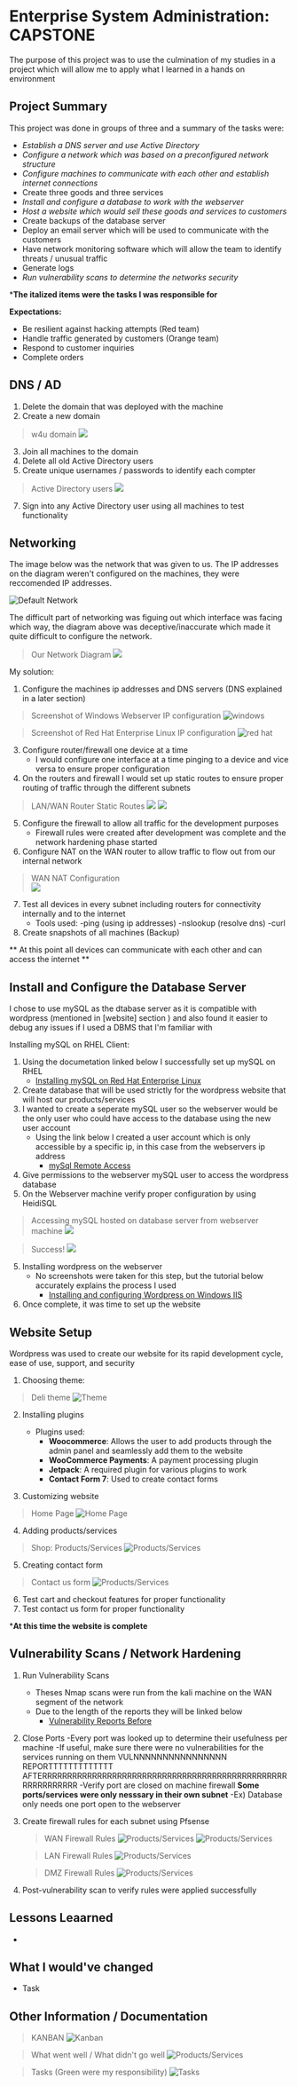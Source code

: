 # Enterprise System Administration: CAPSTONE
The purpose of this project was to use the culmination of my studies in a project which will allow me to apply what I learned in a hands on environment 
## Project Summary
This project was done in groups of three and a summary of the tasks were: 
  * *Establish a DNS server and use Active Directory*
  * *Configure a network which was based on a preconfigured network structure* 
  * *Configure machines to communicate with each other and establish internet connections* 
  * Create three goods and three services
  * *Install and configure a database to work with the webserver* 
  * *Host a website which would sell these goods and services to customers* 
  * Create backups of the database server
  * Deploy an email server which will be used to communicate with the customers
  * Have network monitoring software which will allow the team to identify threats / unusual traffic
  * Generate logs 
  * *Run vulnerability scans to determine the networks security* 


***The italized items were the tasks I was responsible for**


  **Expectations:**
  * Be resilient against hacking attempts (Red team) 
  * Handle traffic generated by customers (Orange team) 
  * Respond to customer inquiries
  * Complete orders 

## DNS / AD 
 1. Delete the domain that was deployed with the machine
 2. Create a new domain
 
 >w4u domain
 ![](https://github.com/me14606/4910_Capstone/blob/main/Images/dns.png?raw=true)
    
 3. Join all machines to the domain
 4. Delete all old Active Directory users
 5. Create unique usernames / passwords to identify each compter
 
 >Active Directory users
 ![](https://github.com/me14606/4910_Capstone/blob/main/Images/AD.png?raw=true)
 
 7. Sign into any Active Directory user using all machines to test functionality
 
 
 
 
## Networking
The image below was the network that was given to us. The IP addresses on the diagram weren't configured on the machines, they were reccomended IP addresses. 


![Default Network](https://github.com/me14606/4910_Capstone/blob/main/Images/network.png?raw=true)


The difficult part of networking was figuing out which interface was facing which way, the diagram above was deceptive/inaccurate which made it quite difficult to configure the network. 

> Our Network Diagram
![](https://github.com/me14606/4910_Capstone/blob/main/Images/our_network.png?raw=true)

My solution: 
 1. Configure the machines ip addresses and DNS servers (DNS explained in a later section)
> Screenshot of Windows Webserver IP configuration
![windows](https://github.com/me14606/4910_Capstone/blob/main/Images/windows_ip.png?raw=true)


> Screenshot of Red Hat Enterprise Linux IP configuration
![red hat](https://github.com/me14606/4910_Capstone/blob/main/Images/rhel_ip.png?raw=true)

 3. Configure router/firewall one device at a time
    - I would configure one interface at a time pinging to a device and vice versa to ensure proper configuration
 4. On the routers and firewall I would set up static routes to ensure proper routing of traffic through the different subnets
 > LAN/WAN Router Static Routes
 ![](https://github.com/me14606/4910_Capstone/blob/main/Images/s_routes_LAN.png?raw=true)
 ![](https://github.com/me14606/4910_Capstone/blob/main/Images/s_routes_WAN.png?raw=true)
 5. Configure the firewall to allow all traffic for the development purposes
    - Firewall rules were created after development was complete and the network hardening phase started
 6. Configure NAT on the WAN router to allow traffic to flow out from our internal network
 > WAN NAT Configuration  
 ![](https://github.com/me14606/4910_Capstone/blob/main/Images/NAT_WAN.png?raw=true)
 7. Test all devices in every subnet including routers for connectivity internally and to the internet
    - Tools used: 
      -ping (using ip addresses) 
      -nslookup (resolve dns) 
      -curl
 8. Create snapshots of all machines (Backup) 
 
** At this point all devices can communicate with each other and can access the internet **

## Install and Configure the Database Server
I chose to use mySQL as the dtabase server as it is compatible with wordpress (mentioned in [website] section ) and also found it easier to debug any issues if I used a DBMS that I'm familiar with


 Installing mySQL on RHEL Client: 
  1. Using the documetation linked below I successfully set up mySQL on RHEL
     - [Installing mySQL on Red Hat Enterprise Linux](https://access.redhat.com/documentation/en-us/red_hat_enterprise_linux/9/html/configuring_and_using_database_servers/assembly_using-mysql_configuring-and-using-database-servers)
  3. Create database that will be used strictly for the wordpress website that will host our products/services
  2. I wanted to create a seperate mySQL user so the webserver would be the only user who could have access to the database using the new user account
     - Using the link below I created a user account which is only accessible by a specific ip, in this case from the webservers ip address
       - [mySql Remote Access](https://www.digitalocean.com/community/tutorials/how-to-allow-remote-access-to-mysql)
  3. Give permissions to the webserver mySQL user to access the wordpress database
  4. On the Webserver machine verify proper configuration by using HeidiSQL
  > Accessing mySQL hosted on database server from webserver machine
  ![](https://github.com/me14606/4910_Capstone/blob/main/Images/heidi_web.png?raw=true)
  
  > Success!
  ![](https://github.com/me14606/4910_Capstone/blob/main/Images/heidi_web2.png?raw=true)
  5. Installing wordpress on the webserver
     - No screenshots were taken for this step, but the tutorial below accurately explains the process I used
       - [Installing and configuring Wordpress on Windows IIS ](https://www.microhost.com/docs/tutorial/how-to-install-wordpress-on-iis-in-windows-server-2019/)
  6. Once complete, it was time to set up the website

## Website Setup 
Wordpress was used to create our website for its rapid development cycle, ease of use, support, and security
1. Choosing theme: 
> Deli theme
![Theme](https://github.com/me14606/4910_Capstone/blob/main/Images/wp_theme.png?raw=true)
2. Installing plugins
   - Plugins used: 
     - **Woocommerce**: Allows the user to add products through the admin panel and seamlessly add them to the website 
     - **WooCommerce Payments**: A payment processing plugin 
     - **Jetpack**: A required plugin for various plugins to work
     - **Contact Form 7**: Used to create contact forms 


3. Customizing website

> Home Page
![Home Page](https://github.com/me14606/4910_Capstone/blob/main/Images/home_page.png?raw=true)


4. Adding products/services

> Shop: Products/Services
![Products/Services](https://github.com/me14606/4910_Capstone/blob/main/Images/shop.png?raw=true)


5. Creating contact form

> Contact us form 
![Products/Services](https://github.com/me14606/4910_Capstone/blob/main/Images/contact.png?raw=true)

6. Test cart and checkout features for proper functionality
7. Test contact us form for proper functionality

***At this time the website is complete**

## Vulnerability Scans / Network Hardening
1. Run Vulnerability Scans
   - Theses Nmap scans were run from the kali machine on the WAN segment of the network
   - Due to the length of the reports they will be linked below
     - [Vulnerability Reports Before](https://github.com/me14606/4910_Capstone/tree/main/Vulnerablility%20Reports%20Before)

2. Close Ports
   -Every port was looked up to determine their usefulness per machine
    -If useful, make sure there were no vulnerabilities for the services running on them
    VULNNNNNNNNNNNNNNNN REPORTTTTTTTTTTTTT AFTERRRRRRRRRRRRRRRRRRRRRRRRRRRRRRRRRRRRRRRRRRRRRRRRRRRRRRRRRRRR
   -Verify port are closed on machine firewall
   __Some ports/services were only nesssary in their own subnet__
    -Ex) Database only needs one port open to the webserver
3. Create firewall rules for each subnet using Pfsense
   >WAN Firewall Rules
   ![Products/Services](https://github.com/me14606/4910_Capstone/blob/main/Images/wanfw.png?raw=true)
   ![Products/Services](https://github.com/me14606/4910_Capstone/blob/main/Images/wanfw2.png?raw=true)
   
   >LAN Firewall Rules
   ![Products/Services](https://github.com/me14606/4910_Capstone/blob/main/Images/lanfw.png?raw=true)
   
   >DMZ Firewall Rules
   ![Products/Services](https://github.com/me14606/4910_Capstone/blob/main/Images/dmzfw.png?raw=true)
   
4. Post-vulnerability scan to verify rules were applied successfully 


## Lessons Leaarned
   - 

## What I would've changed
   - Task 

##  Other Information / Documentation

>KANBAN
![Kanban](https://github.com/me14606/4910_Capstone/blob/main/Images/kanb.png?raw=true)

>What went well / What didn't go well 
![Products/Services](https://github.com/me14606/4910_Capstone/blob/main/Images/good_bad.png?raw=true)


>Tasks (Green were my responsibility) 
![Tasks](https://github.com/me14606/4910_Capstone/blob/main/Images/tasks.png?raw=true)
 
